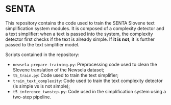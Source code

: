 # SENTA

This repository contains the code used to train the SENTA Slovene text simplification system modules.
It is composed of a complexity detector and a text simplifier: when a text is passed into the system, 
the complexity detector first checks if the text is already simple. If **it is not**, it is further passed 
to the text simplifier model.   

Scripts contained in the repository:  
- `newsela-prepare-training.py`: Preprocessing code used to clean the Slovene translation of the Newsela dataset;  
- `t5_train.py`: Code used to train the text simplifier;  
- `train_text_complexity`: Code used to train the text complexity detector (is simple vs is not simple);  
- `t5_inference_twostep.py`: Code used in the simplification system using a two-step pipeline.
